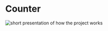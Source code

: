 <h1>Counter</h1>
<img src="https://media.giphy.com/media/155FkzIF98o8qGkAYB/giphy.gif" alt="short presentation of how the project works">
